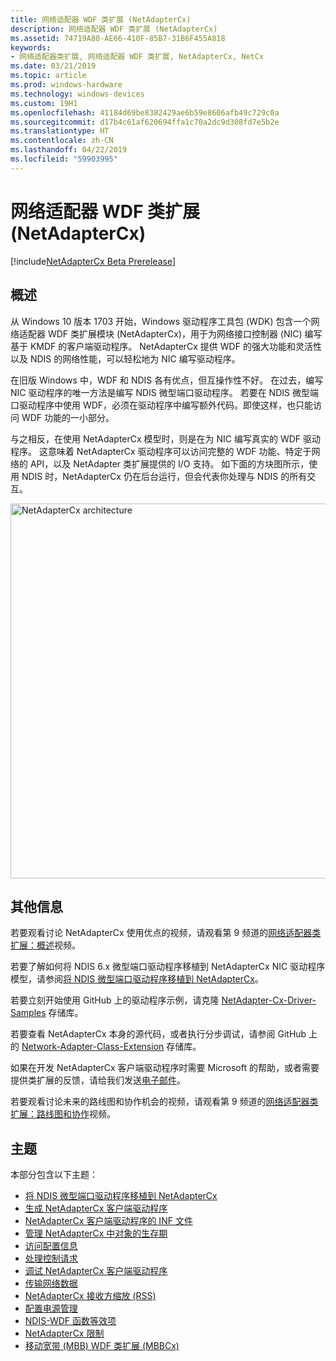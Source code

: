 ```yaml
---
title: 网络适配器 WDF 类扩展 (NetAdapterCx)
description: 网络适配器 WDF 类扩展 (NetAdapterCx)
ms.assetid: 74719A80-AE66-410F-85B7-31B6F455A818
keywords:
- 网络适配器类扩展, 网络适配器 WDF 类扩展, NetAdapterCx, NetCx
ms.date: 03/21/2019
ms.topic: article
ms.prod: windows-hardware
ms.technology: windows-devices
ms.custom: 19H1
ms.openlocfilehash: 41184d69be8382429ae6b59e8606afb49c729c0a
ms.sourcegitcommit: d17b4c61af620694ffa1c70a2dc9d308fd7e5b2e
ms.translationtype: HT
ms.contentlocale: zh-CN
ms.lasthandoff: 04/22/2019
ms.locfileid: "59903995"
---
```

# <a name="network-adapter-wdf-class-extension-netadaptercx"></a>网络适配器 WDF 类扩展 (NetAdapterCx)

[!include[NetAdapterCx Beta Prerelease](../netcx-beta-prerelease.md)]

## <a name="overview"></a>概述

从 Windows 10 版本 1703 开始，Windows 驱动程序工具包 (WDK) 包含一个网络适配器 WDF 类扩展模块 (NetAdapterCx)，用于为网络接口控制器 (NIC) 编写基于 KMDF 的客户端驱动程序。 NetAdapterCx 提供 WDF 的强大功能和灵活性以及 NDIS 的网络性能，可以轻松地为 NIC 编写驱动程序。

在旧版 Windows 中，WDF 和 NDIS 各有优点，但互操作性不好。 在过去，编写 NIC 驱动程序的唯一方法是编写 NDIS 微型端口驱动程序。 若要在 NDIS 微型端口驱动程序中使用 WDF，必须在驱动程序中编写额外代码。即使这样，也只能访问 WDF 功能的一小部分。

与之相反，在使用 NetAdapterCx 模型时，则是在为 NIC 编写真实的 WDF 驱动程序。 这意味着 NetAdapterCx 驱动程序可以访问完整的 WDF 功能、特定于网络的 API，以及 NetAdapter 类扩展提供的 I/O 支持。 如下面的方块图所示，使用 NDIS 时，NetAdapterCx 仍在后台运行，但会代表你处理与 NDIS 的所有交互。

<img src="images/architecture.png" alt="NetAdapterCx architecture" title="NetAdapterCx 体系结构" width="600"/>

## <a name="additional-info"></a>其他信息

若要观看讨论 NetAdapterCx 使用优点的视频，请观看第 9 频道的[网络适配器类扩展：概述](https://aka.ms/netadapter/video1)视频。

若要了解如何将 NDIS 6.x 微型端口驱动程序移植到 NetAdapterCx NIC 驱动程序模型，请参阅[将 NDIS 微型端口驱动程序移植到 NetAdapterCx](porting-ndis-miniport-drivers-to-netadaptercx.md)。

若要立刻开始使用 GitHub 上的驱动程序示例，请克隆 [NetAdapter-Cx-Driver-Samples](https://github.com/Microsoft/NetAdapter-Cx-Driver-Samples) 存储库。

若要查看 NetAdapterCx 本身的源代码，或者执行分步调试，请参阅 GitHub 上的 [Network-Adapter-Class-Extension](https://github.com/Microsoft/Network-Adapter-Class-Extension) 存储库。

如果在开发 NetAdapterCx 客户端驱动程序时需要 Microsoft 的帮助，或者需要提供类扩展的反馈，请给我们发送[电子邮件](mailto:netadapter@microsoft.com)。

若要观看讨论未来的路线图和协作机会的视频，请观看第 9 频道的[网络适配器类扩展：路线图和协作](https://aka.ms/netadapter/video4)视频。

## <a name="topics"></a>主题

本部分包含以下主题：

* [将 NDIS 微型端口驱动程序移植到 NetAdapterCx](porting-ndis-miniport-drivers-to-netadaptercx.md)
* [生成 NetAdapterCx 客户端驱动程序](building-a-netadaptercx-client-driver.md)
* [NetAdapterCx 客户端驱动程序的 INF 文件](inf-files-for-netadaptercx-client-drivers.md)
* [管理 NetAdapterCx 中对象的生存期](managing-the-lifetime-of-objects-in-netadaptercx.md)
* [访问配置信息](accessing-configuration-information.md)
* [处理控制请求](handling-control-requests.md)
* [调试 NetAdapterCx 客户端驱动程序](debugging-a-netadaptercx-client-driver.md)
* [传输网络数据](transferring-network-data.md)
* [NetAdapterCx 接收方缩放 (RSS)](netadaptercx-receive-side-scaling-rss-.md)
* [配置电源管理](configuring-power-management.md)
* [NDIS-WDF 函数等效项](ndis-wdf-function-equivalents.md)
* [NetAdapterCx 限制](netadaptercx-limitations.md)
* [移动宽带 (MBB) WDF 类扩展 (MBBCx)](mobile-broadband-mbb-wdf-class-extension-mbbcx.md)
